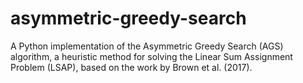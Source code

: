 # asymmetric-greedy-search
A Python implementation of the Asymmetric Greedy Search (AGS) algorithm, a heuristic method for solving the Linear Sum Assignment Problem (LSAP), based on the work by Brown et al. (2017).
